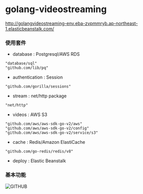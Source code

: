 # golang-videostreaming


http://golangvideostreaming-env.eba-zvpmmryb.ap-northeast-1.elasticbeanstalk.com/


### 使用套件


* database : Postgresql/AWS RDS
```
"database/sql"
"github.com/lib/pq"
```
* authentication : Session
```
"github.com/gorilla/sessions"
```
* stream : net/http package
```
"net/http"
```
* videos : AWS S3
```
"github.com/aws/aws-sdk-go-v2/aws"
"github.com/aws/aws-sdk-go-v2/config"
"github.com/aws/aws-sdk-go-v2/service/s3"
```
* cache : Redis/Amazon ElastiCache
```
"github.com/go-redis/redis/v8"
```
* deploy : Elastic Beanstalk


### 基本功能

![GITHUB]( [圖片網址](https://user-images.githubusercontent.com/98681/91365119-402cdc00-e7b5-11ea-9a2c-e1a03aed21c3.png) "收藏")
